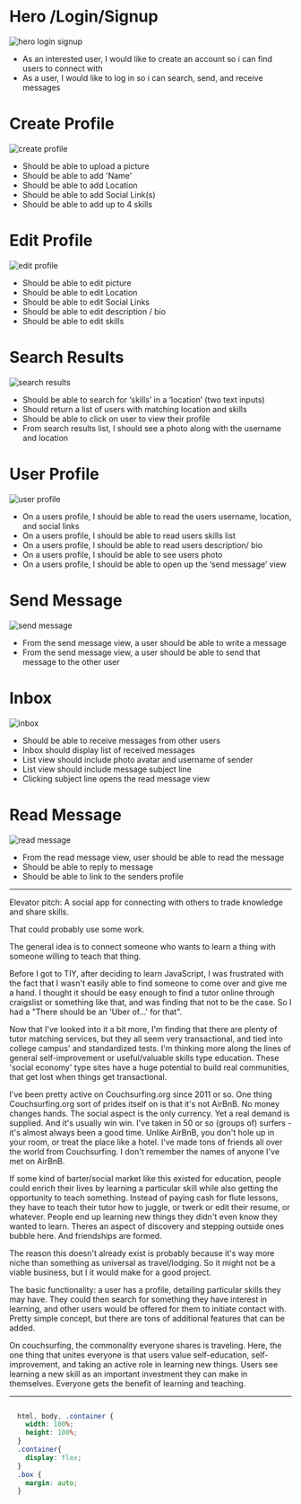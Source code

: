 



# Hero /Login/Signup
![hero login signup](http://i.imgur.com/DjnegCR.png)
* As an interested user, I would like to create an account so i can find users to connect with
* As a user, I would like to log in so i can search, send, and receive messages

# Create Profile
![create profile](http://i.imgur.com/Fs4LECd.png)
* Should be able to upload a picture
* Should be able to add 'Name'
* Should be able to add Location
* Should be able to add Social Link(s)
* Should be able to add up to 4 skills

# Edit Profile
![edit profile](http://i.imgur.com/toFoNbA.png)
* Should be able to edit picture
* Should be able to edit Location
* Should be able to edit Social Links
* Should be able to edit description / bio
* Should be able to edit skills

# Search Results
![search results](http://i.imgur.com/CQrHr52.png)
* Should be able to search for ‘skills’ in a ‘location’ (two text inputs)
* Should return a list of users with matching location and skills
* Should be able to click on user to view their profile
* From search results list, I should see a photo along with the username and location

# User Profile
![user profile](http://i.imgur.com/rq1bsU7.png)
* On a users profile, I should be able to read the users username, location, and social links
* On a users profile, I should be able to read users skills list
* On a users profile, I should be able to read users description/ bio
* On a users profile, I should be able to see users photo
* On a users profile, I should be able to open up the ‘send message’ view

# Send Message
![send message](http://i.imgur.com/A310hOA.png)
* From the send message view, a user should be able to write a message
* From the send message view, a user should be able to send that message to the other user

# Inbox
![inbox](http://i.imgur.com/BZwzBtU.png)
* Should be able to receive messages from other users
* Inbox should display list of received messages
* List view should include photo avatar and username of sender
* List view should include message subject line
* Clicking subject line opens the read message view

# Read Message
![read message](http://i.imgur.com/beBcdF4.png)
* From the read message view, user should be able to read the message
* Should be able to reply to message
* Should be able to link to the senders profile


___
Elevator pitch:
A social app for connecting with others to trade knowledge and share skills.

That could probably use some work.

The general idea is to connect someone who wants to learn a thing with someone willing to teach that thing.

Before I got to TIY, after deciding to learn JavaScript, I was frustrated with the fact that I wasn't easily able to find someone to come over and give me a hand. I thought it should be easy enough to find a tutor online through craigslist or something like that, and was finding that not to be the case. So I had a "There should be an 'Uber of...' for that".

Now that I've looked into it a bit more, I'm finding that there are plenty of tutor matching services, but they all seem very transactional, and tied into college campus' and standardized tests. I'm thinking more along the lines of general self-improvement or useful/valuable skills type education. These 'social economy' type sites have a huge potential to build real communities, that get lost when things get transactional.

I've been pretty active on Couchsurfing.org since 2011 or so. One thing Couchsurfing.org sort of prides itself on is that it's not AirBnB. No money changes hands. The social aspect is the only currency. Yet a real demand is supplied. And it's usually win win. I've taken in 50 or so (groups of) surfers - it's almost always been a good time. Unlike AirBnB, you don't hole up in your room, or treat the place like a hotel. I've made tons of friends all over the world from Couchsurfing. I don't remember the names of anyone I've met on AirBnB.

If some kind of barter/social market like this existed for education, people could enrich their lives by learning a particular skill while also getting the opportunity to teach something. Instead of paying cash for flute lessons, they have to teach their tutor how to juggle, or twerk or edit their resume, or whatever. People end up learning new things they didn't even know they wanted to learn. Theres an aspect of discovery and stepping outside ones bubble here. And friendships are formed.

The reason this doesn't already exist is probably because it's way more niche than something as universal as travel/lodging. So it might not be a viable business, but I it would make for a good project.

The basic functionality: a user has a profile, detailing particular skills they may have. They could then search for something they have interest in learning, and other users would be offered for them to initiate contact with. Pretty simple concept, but there are tons of additional features that can be added.

On couchsurfing, the commonality everyone shares is traveling. Here, the one thing that unites everyone is that users value self-education, self-improvement, and taking an active role in learning new things. Users see learning a new skill as an important investment they can make in themselves. Everyone gets the benefit of learning and teaching.


___


```scss

  html, body, .container {
    width: 100%;
    height: 100%;
  }
  .container{
    display: flex;
  }
  .box {
    margin: auto;
  }

```


